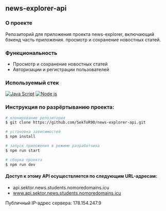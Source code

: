 ## news-explorer-api

### О проекте
Репозиторий для приложения проекта news-explorer, включающий бэкенд часть приложения. просмотр и сохранение новостных статей.

### Функциональность
- Просмотр и сохранение новостных статей
- Авторизации и регистрации пользователей

### Используемый стек
[![Java Script](https://img.icons8.com/color/48/000000/js.png)](https://www.javascript.com/)
[![Node js](https://img.icons8.com/color/48/000000/nodejs.png)](https://nodejs.org/)

### Инструкция по разрёртыванию проекта:
```bash
# клонирование репозитория
$ git clone https://github.com/SekToR90/news-explorer-api.git

# установка зависимостей
$ npm install

# запуск приложения в режиме разработчика
$ npm run start

# сборка проекта
$ npm run dev
```

#### Доступ к этому API осуществляется по следующим URL-адресам:

* api.sektor.news.students.nomoredomains.icu
* www.api.sektor.news.students.nomoredomains.icu

Публичный IP-адрес сервера: 178.154.247.9

